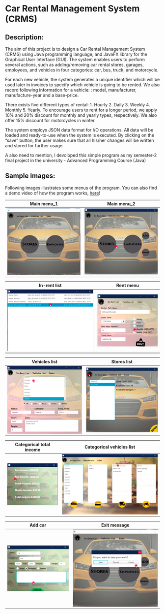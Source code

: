 # Car Rental Management System (CRMS)

## Description:
The aim of this project is to design a Car Rental Management System (CRMS) using Java programming language, and JavaFX library for the Graphical User Interface (GUI). The system enables users to perform several actions, such as adding/removing car rental stores, garages, employees, and vehicles in four categories: car, bus, truck, and motorcycle.

For each new vehicle, the system generates a unique identifier which will be used later in invoices to specify which vehicle is going to be rented. We also record following information for a vehicle: : model, manufacturer, manufacture-year and a base-price.

There exists five different types of rental: 1. Hourly 2. Daily 3. Weekly 4. Monthly 5. Yearly. To encourage users to rent for a longer period, we apply 10% and 20% discount for monthly and yearly types, respectively. We also offer 15% discount for motorcycles in winter.

The system employs JSON data format for I/O operations. All data will be loaded and ready-to-use when the system is executed. By clicking on the “save” button, the user makes sure that all his/her changes will be written and stored for further usage.


A also need to mention, I devoloped this simple program as my semester-2 final project in the university - Advanced Programming Course (Java)

## Sample images:
Following images illustrates some menus of the program. You can also find a demo video of how the program works, [here](https://drive.google.com/file/d/1npdfrvZaMg3U-4HSzx35uhGNTi1-crKI/view?usp=sharing "here")!

| Main menu_1  | Main menu_2 |
| ------------- | ------------- |
| ![Main_menu_1](./Sample_images/Main_menu_1.png)  | ![Main_menu_2](./Sample_images/Main_menu_2.png)  |

| In-rent list  | Rent menu |
| ------------- | ------------- |
| ![in-rent_list](./Sample_images/In-rent_list.png)  | ![Rent_menu](./Sample_images/Rent_menu.png)  |

| Vehicles list  | Stores list |
| ------------- | ------------- |
| ![Vehicles_list](./Sample_images/Vehicles_list.png)  | ![Stores_list](./Sample_images/Stores_list.png)  |

| Categorical total income  | Categorical vehicles list |
| ------------- | ------------- |
| ![Categorical_total_income](./Sample_images/Categorical_total_income.png)  | ![Categorical_vehicles_list](./Sample_images/Categorical_vehicles_list.png)  |

| Add car  | Exit message |
| ------------- | ------------- |
| ![Add_car](./Sample_images/Add_car.png)  | ![Exit_message](./Sample_images/Exit_message.png)  |
